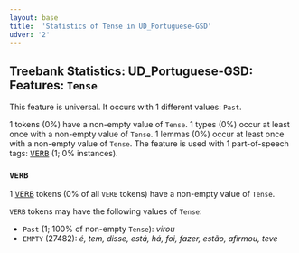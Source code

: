 ```yaml
---
layout: base
title:  'Statistics of Tense in UD_Portuguese-GSD'
udver: '2'
---
```


## Treebank Statistics: UD_Portuguese-GSD: Features: `Tense`

This feature is universal.
It occurs with 1 different values: `Past`.

1 tokens (0%) have a non-empty value of `Tense`.
1 types (0%) occur at least once with a non-empty value of `Tense`.
1 lemmas (0%) occur at least once with a non-empty value of `Tense`.
The feature is used with 1 part-of-speech tags: <tt><a href="pt_gsd-pos-VERB.html">VERB</a></tt> (1; 0% instances).

### `VERB`

1 <tt><a href="pt_gsd-pos-VERB.html">VERB</a></tt> tokens (0% of all `VERB` tokens) have a non-empty value of `Tense`.

`VERB` tokens may have the following values of `Tense`:

* `Past` (1; 100% of non-empty `Tense`): <em>virou</em>
* `EMPTY` (27482): <em>é, tem, disse, está, há, foi, fazer, estão, afirmou, teve</em>

